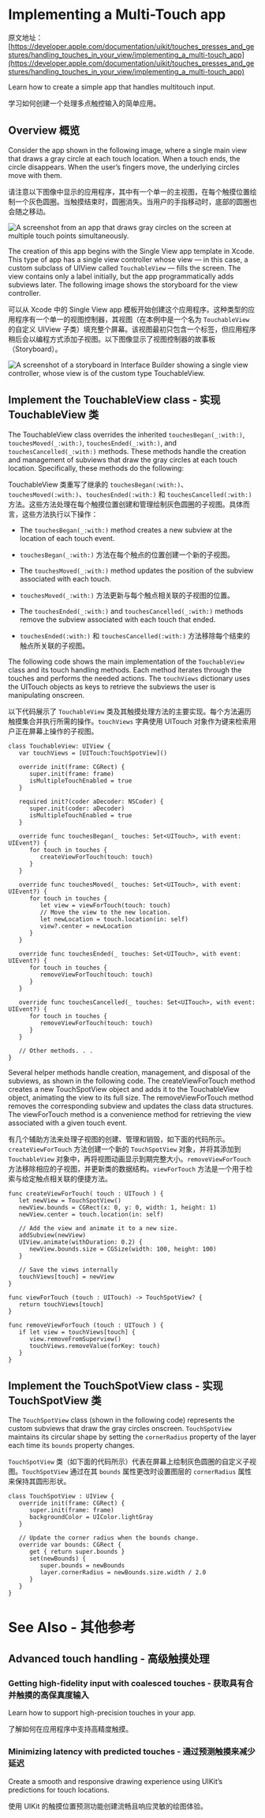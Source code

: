 # Implementing a Multi-Touch app

原文地址：
[https://developer.apple.com/documentation/uikit/touches_presses_and_gestures/handling_touches_in_your_view/implementing_a_multi-touch_app](https://developer.apple.com/documentation/uikit/touches_presses_and_gestures/handling_touches_in_your_view/implementing_a_multi-touch_app)

Learn how to create a simple app that handles multitouch input.

学习如何创建一个处理多点触控输入的简单应用。

## Overview 概览

Consider the app shown in the following image, where a single main view that draws a gray circle at each touch location. When a touch ends, the circle disappears. When the user’s fingers move, the underlying circles move with them.

请注意以下图像中显示的应用程序，其中有一个单一的主视图，在每个触摸位置绘制一个灰色圆圈。当触摸结束时，圆圈消失。当用户的手指移动时，底部的圆圈也会随之移动。

![A screenshot from an app that draws gray circles on the screen at multiple touch points simultaneously.](https://docs-assets.developer.apple.com/published/7c21d852b9/50ef0383-bae9-400a-b2be-9352693dc60e.png)

The creation of this app begins with the Single View app template in Xcode. This type of app has a single view controller whose view — in this case, a custom subclass of UIView called `TouchableView` — fills the screen. The view contains only a label initially, but the app programmatically adds subviews later. The following image shows the storyboard for the view controller.

可以从 Xcode 中的 Single View app 模板开始创建这个应用程序。这种类型的应用程序有一个单一的视图控制器，其视图（在本例中是一个名为 `TouchableView` 的自定义 UIView 子类）填充整个屏幕。该视图最初只包含一个标签，但应用程序稍后会以编程方式添加子视图。以下图像显示了视图控制器的故事板（Storyboard）。

![A screenshot of a storyboard in Interface Builder showing a single view controller, whose view is of the custom type TouchableView.](https://docs-assets.developer.apple.com/published/6409052c4a/3004385~dark@2x.png)

## Implement the TouchableView class - 实现 TouchableView 类
The TouchableView class overrides the inherited `touchesBegan(_:with:)`, `touchesMoved(_:with:)`, `touchesEnded(_:with:)`, and `touchesCancelled(_:with:)` methods. These methods handle the creation and management of subviews that draw the gray circles at each touch location. Specifically, these methods do the following:

TouchableView 类重写了继承的 `touchesBegan(:with:)`、`touchesMoved(:with:)`、`touchesEnded(:with:)` 和 `touchesCancelled(:with:)` 方法。这些方法处理在每个触摸位置创建和管理绘制灰色圆圈的子视图。具体而言，这些方法执行以下操作：

- The `touchesBegan(_:with:)` method creates a new subview at the location of each touch event.
- `touchesBegan(_:with:)` 方法在每个触点的位置创建一个新的子视图。

- The `touchesMoved(_:with:)` method updates the position of the subview associated with each touch.
- `touchesMoved(_:with:)` 方法更新与每个触点相关联的子视图的位置。

- The `touchesEnded(_:with:)` and `touchesCancelled(_:with:)` methods remove the subview associated with each touch that ended.
- `touchesEnded(:with:)` 和 `touchesCancelled(:with:)` 方法移除每个结束的触点所关联的子视图。

The following code shows the main implementation of the `TouchableView` class and its touch handling methods. Each method iterates through the touches and performs the needed actions. The `touchViews` dictionary uses the UITouch objects as keys to retrieve the subviews the user is manipulating onscreen.

以下代码展示了 `TouchableView` 类及其触摸处理方法的主要实现。每个方法遍历触摸集合并执行所需的操作。`touchViews` 字典使用 UITouch 对象作为键来检索用户正在屏幕上操作的子视图。

```
class TouchableView: UIView {
   var touchViews = [UITouch:TouchSpotView]() 
 
   override init(frame: CGRect) {
      super.init(frame: frame)
      isMultipleTouchEnabled = true
   }
 
   required init?(coder aDecoder: NSCoder) {
      super.init(coder: aDecoder)
      isMultipleTouchEnabled = true
   }
 
   override func touchesBegan(_ touches: Set<UITouch>, with event: UIEvent?) {
      for touch in touches {
         createViewForTouch(touch: touch)
      }
   }
 
   override func touchesMoved(_ touches: Set<UITouch>, with event: UIEvent?) {
      for touch in touches {
         let view = viewForTouch(touch: touch) 
         // Move the view to the new location.
         let newLocation = touch.location(in: self)
         view?.center = newLocation
      }
   }
 
   override func touchesEnded(_ touches: Set<UITouch>, with event: UIEvent?) {
      for touch in touches {
         removeViewForTouch(touch: touch)
      }
   }
 
   override func touchesCancelled(_ touches: Set<UITouch>, with event: UIEvent?) {
      for touch in touches {
         removeViewForTouch(touch: touch)
      }
   }
  
   // Other methods. . . 
}
```

Several helper methods handle creation, management, and disposal of the subviews, as shown in the following code. The createViewForTouch method creates a new TouchSpotView object and adds it to the TouchableView object, animating the view to its full size. The removeViewForTouch method removes the corresponding subview and updates the class data structures. The viewForTouch method is a convenience method for retrieving the view associated with a given touch event.

有几个辅助方法来处理子视图的创建、管理和销毁，如下面的代码所示。`createViewForTouch` 方法创建一个新的 `TouchSpotView` 对象，并将其添加到 `TouchableView` 对象中，再将视图动画显示到期完整大小。`removeViewForTouch` 方法移除相应的子视图，并更新类的数据结构。`viewForTouch` 方法是一个用于检索与给定触点相关联的便捷方法。

```
func createViewForTouch( touch : UITouch ) {
   let newView = TouchSpotView()
   newView.bounds = CGRect(x: 0, y: 0, width: 1, height: 1)
   newView.center = touch.location(in: self)
 
   // Add the view and animate it to a new size.
   addSubview(newView)
   UIView.animate(withDuration: 0.2) {
      newView.bounds.size = CGSize(width: 100, height: 100)
   }
 
   // Save the views internally
   touchViews[touch] = newView
}
 
func viewForTouch (touch : UITouch) -> TouchSpotView? {
   return touchViews[touch]
}
 
func removeViewForTouch (touch : UITouch ) {
   if let view = touchViews[touch] {
      view.removeFromSuperview()
      touchViews.removeValue(forKey: touch)
   }
}
```

## Implement the TouchSpotView class - 实现 TouchSpotView 类
The `TouchSpotView` class (shown in the following code) represents the custom subviews that draw the gray circles onscreen. `TouchSpotView` maintains its circular shape by setting the `cornerRadius` property of the layer each time its `bounds` property changes.

`TouchSpotView` 类（如下面的代码所示）代表在屏幕上绘制灰色圆圈的自定义子视图。`TouchSpotView` 通过在其 `bounds` 属性更改时设置图层的 `cornerRadius` 属性来保持其圆形形状。

```
class TouchSpotView : UIView {
   override init(frame: CGRect) {
      super.init(frame: frame)
      backgroundColor = UIColor.lightGray
   }
 
   // Update the corner radius when the bounds change.
   override var bounds: CGRect {
      get { return super.bounds }
      set(newBounds) {
         super.bounds = newBounds
         layer.cornerRadius = newBounds.size.width / 2.0
      }
   }
}
```

# See Also - 其他参考

## Advanced touch handling - 高级触摸处理

### Getting high-fidelity input with coalesced touches - 获取具有合并触摸的高保真度输入

Learn how to support high-precision touches in your app.

了解如何在应用程序中支持高精度触摸。

### Minimizing latency with predicted touches - 通过预测触摸来减少延迟

Create a smooth and responsive drawing experience using UIKit’s predictions for touch locations.

使用 UIKit 的触摸位置预测功能创建流畅且响应灵敏的绘图体验。
